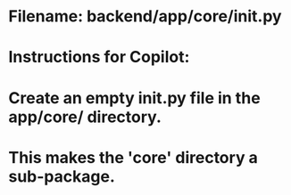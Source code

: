 # Filename: backend/app/core/__init__.py
# Instructions for Copilot:
# Create an empty __init__.py file in the app/core/ directory.
# This makes the 'core' directory a sub-package.
